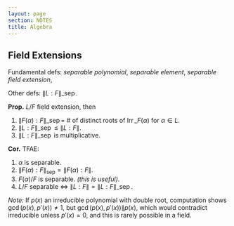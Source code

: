 ```yaml
---
layout: page
section: NOTES
title: Algebra
---
```


## Field Extensions

Fundamental defs: *separable polynomial*, *separable element*, *separable field extension*, 

Other defs: $\|L:F\|\_{\operatorname{sep}}$.

**Prop.** $L/F$ field extension, then
1. $\|F(\alpha):F\|\_{\operatorname{sep}} =$ # of distinct roots of $\operatorname{Irr}\_F(\alpha)$ for $\alpha \in L$.
2. $\|L:F\|\_{\operatorname{sep}} \leq \|L:F\|$.
3. $\|L:F\|\_{\operatorname{sep}}$ is multiplicative.

**Cor.** TFAE:
1. $\alpha$ is separable.
3. $\|F(\alpha): F\|_{\operatorname{sep}} = \|F(\alpha): F\|$.
4. $F(\alpha)/F$ is separable. *(this is useful)*.
1. $L/F$ separable $\iff$ $\|L:F\| = \|L:F\|\_{\operatorname{sep}}$.

*Note:* If $p(x)$ an irreducible polynomial with double root, computation shows $\gcd(p(x), p'(x)) \neq 1$, but $\gcd(p(x), p'(x)) \| p(x)$, which would contradict irreducible unless $p'(x) = 0$, and this is rarely possible in a field.

